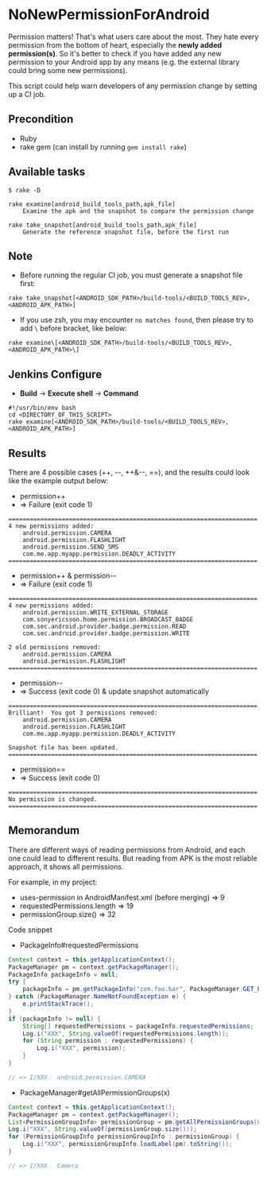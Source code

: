 # NoNewPermissionForAndroid
Permission matters!  That's what users care about the most.  They hate every permission from the bottom of heart, especially the **newly added permission(s)**.  So it's better to check if you have added any new permission to your Android app by any means (e.g. the external library could bring some new permissions).

This script could help warn developers of any permission change by setting up a CI job.

## Precondition
* Ruby
* rake gem (can install by running `gem install rake`)

## Available tasks
```
$ rake -D

rake examine[android_build_tools_path,apk_file]
    Examine the apk and the snapshot to compare the permission change

rake take_snapshot[android_build_tools_path,apk_file]
    Generate the reference snapshot file, before the first run
```

## Note
* Before running the regular CI job, you must generate a snapshot file first:
```
rake take_snapshot[<ANDROID_SDK_PATH>/build-tools/<BUILD_TOOLS_REV>,<ANDROID_APK_PATH>]
```
* If you use zsh, you may encounter `no matches found`, then please try to add `\` before bracket, like below:
```
rake examine\[<ANDROID_SDK_PATH>/build-tools/<BUILD_TOOLS_REV>,<ANDROID_APK_PATH>\]
```

## Jenkins Configure
* **Build** -> **Execute shell** -> **Command**
```
#!/usr/bin/env bash
cd <DIRECTORY_OF_THIS_SCRIPT>
rake examine[<ANDROID_SDK_PATH>/build-tools/<BUILD_TOOLS_REV>,<ANDROID_APK_PATH>]
```

## Results
There are 4 possible cases (++, --, ++&--, ==), and the results could look like the example output below:
* permission++
* => Failure (exit code 1)
```
======================================================================
4 new permissions added:
    android.permission.CAMERA
    android.permission.FLASHLIGHT
    android.permission.SEND_SMS
    com.me.app.myapp.permission.DEADLY_ACTIVITY
======================================================================
```

* permission++  &  permission--
* => Failure (exit code 1)
```
======================================================================
4 new permissions added:
    android.permission.WRITE_EXTERNAL_STORAGE
    com.sonyericsson.home.permission.BROADCAST_BADGE
    com.sec.android.provider.badge.permission.READ
    com.sec.android.provider.badge.permission.WRITE

2 old permissions removed:
    android.permission.CAMERA
    android.permission.FLASHLIGHT
======================================================================
```

* permission--
* => Success (exit code 0)  & update snapshot automatically
```
======================================================================
Brilliant!  You got 3 permissions removed:
    android.permission.CAMERA
    android.permission.FLASHLIGHT
    com.me.app.myapp.permission.DEADLY_ACTIVITY

Snapshot file has been updated.
======================================================================
```

* permission==
* => Success (exit code 0)
```
======================================================================
No permission is changed.
======================================================================
```

## Memorandum
There are different ways of reading permissions from Android, and each one could lead to different results.  But reading from APK is the most reliable approach, it shows all permissions.

For example, in my project:
* uses-permission in AndroidManifest.xml (before merging) => 9
* requestedPermissions.length => 19
* permissionGroup.size() => 32

Code snippet
* PackageInfo#requestedPermissions
```java
Context context = this.getApplicationContext();
PackageManager pm = context.getPackageManager();
PackageInfo packageInfo = null;
try {
    packageInfo = pm.getPackageInfo("com.foo.bar", PackageManager.GET_PERMISSIONS);
} catch (PackageManager.NameNotFoundException e) {
    e.printStackTrace();
}
if (packageInfo != null) {
    String[] requestedPermissions = packageInfo.requestedPermissions;
    Log.i("XXX", String.valueOf(requestedPermissions.length));
    for (String permission : requestedPermissions) {
        Log.i("XXX", permission);
    }
}

// => I/XXX﹕ android.permission.CAMERA
```

* PackageManager#getAllPermissionGroups(x)
```java
Context context = this.getApplicationContext();
PackageManager pm = context.getPackageManager();
List<PermissionGroupInfo> permissionGroup = pm.getAllPermissionGroups(0);
Log.i("XXX", String.valueOf(permissionGroup.size()));
for (PermissionGroupInfo permissionGroupInfo : permissionGroup) {
    Log.i("XXX", permissionGroupInfo.loadLabel(pm).toString());
}

// => I/XXX﹕ Camera
```
